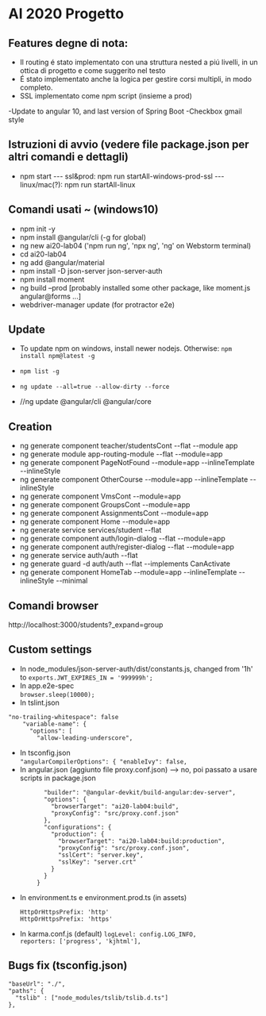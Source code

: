 # AI 2020 Progetto

## Features degne di nota:
- Il routing é stato implementato con una struttura nested a piú livelli, in un ottica di progetto e come suggerito nel testo
- É stato implementato anche la logica per gestire corsi multipli, in modo completo.
- SSL implementato come npm script (insieme a prod)

-Update to angular 10, and last version of Spring Boot
-Checkbox gmail style

## Istruzioni di avvio (vedere file package.json per altri comandi e dettagli)
- npm start 
--- ssl&prod: npm run startAll-windows-prod-ssl
--- linux/mac(?): npm run startAll-linux

## Comandi usati ~ (windows10)
- npm init -y
- npm install @angular/cli (-g for global)
- ng new ai20-lab04 ('npm run ng', 'npx ng', 'ng' on Webstorm terminal)
- cd ai20-lab04
- ng add @angular/material
- npm install -D json-server json-server-auth
- npm install moment
- ng build –prod
[probably installed some other package, like moment.js angular@forms ...]
- webdriver-manager update (for protractor e2e)

## Update
- To update npm on windows, install newer nodejs. Otherwise: `npm install npm@latest -g`

- `npm list -g`
- `ng update --all=true --allow-dirty --force`
- //ng update @angular/cli @angular/core

## Creation
- ng generate component teacher/studentsCont --flat --module app
- ng generate module app-routing-module --flat --module=app
- ng generate component PageNotFound --module=app --inlineTemplate --inlineStyle
- ng generate component OtherCourse --module=app --inlineTemplate --inlineStyle
- ng generate component VmsCont --module=app
- ng generate component GroupsCont --module=app
- ng generate component AssignmentsCont --module=app
- ng generate component Home --module=app
- ng generate service services/student --flat
- ng generate component auth/login-dialog --flat --module=app
- ng generate component auth/register-dialog --flat --module=app
- ng generate service auth/auth --flat
- ng generate guard -d auth/auth --flat --implements CanActivate
- ng generate component HomeTab --module=app --inlineTemplate --inlineStyle --minimal

## Comandi browser
http://localhost:3000/students?_expand=group

## Custom settings
* In node_modules/json-server-auth/dist/constants.js, changed from '1h' to 
`exports.JWT_EXPIRES_IN = '999999h';`
* In app.e2e-spec\
    `browser.sleep(10000);`
* In tslint.json 
```
"no-trailing-whitespace": false
    "variable-name": {
      "options": [
        "allow-leading-underscore", 
```
* In tsconfig.json  
       `"angularCompilerOptions": {
            "enableIvy": false,  `
* In angular.json (aggiunto file proxy.conf.json) --> no, poi passato a usare scripts in package.json   
```        "serve": {
          "builder": "@angular-devkit/build-angular:dev-server",
          "options": {
            "browserTarget": "ai20-lab04:build",
            "proxyConfig": "src/proxy.conf.json"
          },
          "configurations": {
            "production": {
              "browserTarget": "ai20-lab04:build:production",
              "proxyConfig": "src/proxy.conf.json",
              "sslCert": "server.key",
              "sslKey": "server.crt"
            }
          }
        }
```
* In environment.ts e environment.prod.ts (in assets)
                
      HttpOrHttpsPrefix: 'http'     
      HttpOrHttpsPrefix: 'https'
* In karma.conf.js  (default)
`logLevel: config.LOG_INFO,`  
`reporters: ['progress', 'kjhtml'],`

## Bugs fix (tsconfig.json)
    "baseUrl": "./",
    "paths": {
      "tslib" : ["node_modules/tslib/tslib.d.ts"]
    },
